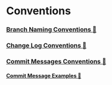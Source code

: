 # Conventions

### [Branch Naming Conventions :link:](conventions/branch_naming.md)

### [Change Log Conventions :link:](tasks/change_log.md)

### [Commit Messages Conventions :link:](conventions/commit_messages.md)

#### [Commit Message Examples :link:](misc/commit_message_examples.md)
